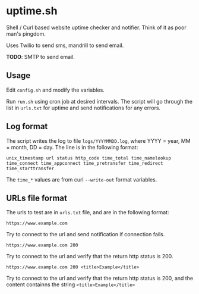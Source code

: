 # uptime.sh

Shell / Curl based website uptime checker and notifier. Think of it as poor man's pingdom.

Uses Twilio to send sms, mandrill to send email.

**TODO**: SMTP to send email.

## Usage

Edit `config.sh` and modify the variables.

Run `run.sh` using cron job at desired intervals. The script will go through the list in `urls.txt` for uptime and send notifications for any errors.

## Log format

The script writes the log to file `logs/YYYYMMDD.log`, where YYYY = year, MM = month, DD = day. The line is in the following format:

`unix_timestamp url status http_code time_total time_namelookup time_connect time_appconnect time_pretransfer time_redirect time_starttransfer`

The `time_*` values are from curl `--write-out` format variables. 

## URLs file format 

The urls to test are in `urls.txt` file, and are in the following format:

`https://www.example.com`

Try to connect to the url and send notification if connection fails.

`https://www.example.com 200`

Try to connect to the url and verify that the return http status is 200.

`https://www.example.com 200 <title>Example</title>`

Try to connect to the url and verify that the return http status is 200, and the content containns the string `<title>Example</title>`
